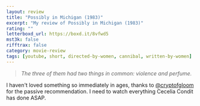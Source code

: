 ```yaml
---
layout: review
title: "Possibly in Michigan (1983)"
excerpt: "My review of Possibly in Michigan (1983)"
rating: ""
letterboxd_url: https://boxd.it/8vfwd5
mst3k: false
rifftrax: false
category: movie-review
tags: [youtube, short, directed-by-women, cannibal, written-by-women]
---
```


<blockquote><i>The three of them had two things in common: violence and perfume.</i></blockquote>

I haven't loved something so immediately in ages, thanks to <a href="https://boxd.it/TAJ3" target="_blank" rel="noopener">@cryptofgloom</a> for the passive recommendation. I need to watch everything Cecelia Condit has done ASAP.
